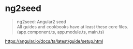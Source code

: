 # ng2seed  

> ng2seed: Angular2 seed    
All guides and cookbooks have at least these core files.   
(app.component.ts, app.module.ts, main.ts)  

https://angular.io/docs/ts/latest/guide/setup.html
